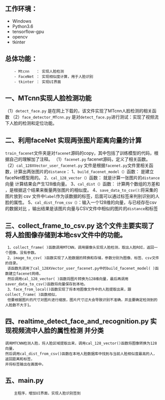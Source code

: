 ## 工作环境：

- Windows
- Python3.6
- tensorflow-gpu
- opencv
- tkinter


## 总体功能：
        - Mtcnn   ： 实现人脸检测
        - FaceNet ： 实现相似度计算，用于人脸识别
        - tkinter ： 实现UI界面


## 一、MTcnn实现人脸检测功能
（1）`detect_face.py` 是在网上下载的，该文件实现了MTcnn人脸检测的相关函数
（2）`face_detector_MTcnn.py` 是对`detect_face.py`进行测试：实现了视频流下人脸的检测和定位功能。

## 二、利用faceNet 实现两张图片距离向量的计算
`train_facenet`文件夹是对`facenet`源码的copy，其中包括了训练模型的代码，根据自己的理解加了注释。
（1）`facenet.py` facenet源码，定义了相关函数。
（2）`cal_128XVector_user_facenet.py` 文件是根据`facenet.py`文件里相关函数，计算出两张图片的`distance`：
      1、`build_facenet_model（）`函数： 是建立faceNet模型用的。
      2、`cal_128_vector（）`函数： 就是计算一张图片的`distance`向量  计算结果会产生128维向量。 
      3、`cal_dist（）`函数： 计算两个数组的方差和 ，是根据这个结果来衡量两张图片的相似度。
      4、`save_data_to_csv()`:将采集的图片放到 csv 文件中` label `作为该数据的标签，后面可以通过标签来判别识别的人脸的属性。
      5、`cal_dist_from_csv（）`：输入一个128维的向量，与已经存在csv的数据对比 ，输出结果是该图片向量与CSV文件中相似的图片的`distance`和标签


## 三、collect_frame_to_csv.py 这个文件主要实现了将人脸图像存储到本地csv文件中的功能。
     1、collect_frame( )函数调用MTCNN，调用摄像头实现人脸检测，取出人脸ROI，返回一个图像。没有参数。
     2、image_to_csv( )函数实现了人脸数据的转换和存储，参数分别为图像、标签、csv文件的目录。
     该函数先调用了cal_128XVector_user_facenet.py中的build_facenet_model( )函数建立facenet网络，
     然后调用cal_128_vector( )函数将图片转换为128维向量，最后再调用saver_data_to_csv()函数将向量保存到本地。
     3、face_from_local()函数实现了将本地图像文件中的人脸提取出来，跟collect_frame( )函数相似，
     但要根据图片的尺寸对图片进行缩放，图片尺寸过大会导致识别不准确，并且要确定检测到的人脸数不大于1。

## 四、realtime_detect_face_and_recognition.py  实现视频流中人脸的属性检测 并分类
    调用MTCNN检测人脸，将人脸区域提取出来，调用cal_128_vector()函数将图像转换为128向量，
    然后调用cal_dist_from_csv()函数在本地人脸数据库中找到与当前人脸相似度最高的人，返回距离和标签，
    并将标签输出在画面中。



## 五、main.py
        主程序，增加UI界面，实现人脸识别签到










